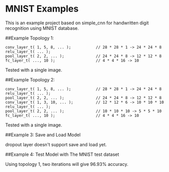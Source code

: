 # MNIST Examples

This is an example project based on simple_cnn for handwritten digit recognition using MNIST database.

##Example Topology 1:
```
conv_layer_t( 1, 5, 8, ... );			// 28 * 28 * 1 -> 24 * 24 * 8
relu_layer_t( ... );               
pool_layer_t( 2, 2, ... );				// 24 * 24 * 8 -> 12 * 12 * 8
fc_layer_t( ..., 10 );					// 4 * 4 * 16 -> 10
```

Tested with a single image.


##Example Topology 2:

```
conv_layer_t( 1, 5, 8, ... );			// 28 * 28 * 1 -> 24 * 24 * 8
relu_layer_t( ... );               
pool_layer_t( 2, 2, ... );				// 24 * 24 * 8 -> 12 * 12 * 8
conv_layer_t( 1, 3, 10, ... );			// 12 * 12 * 6 -> 10 * 10 * 10
relu_layer_t( ... );               
pool_layer_t( 2, 2, ... );				// 10 * 10 * 10 -> 5 * 5 * 10
fc_layer_t( ..., 10 );					// 4 * 4 * 16 -> 10
```

Tested with a single image.

##Example 3: Save and Load Model

dropout layer doesn't support save and load yet.

##Example 4: Test Model with The MNIST test dataset

Using topology 1, two iterations will give 96.93% accuracy.


